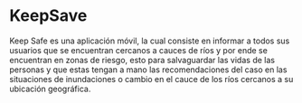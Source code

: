 # KeepSave
Keep Safe es una aplicación móvil, la cual consiste en informar a todos sus usuarios que se encuentran cercanos a cauces de ríos y por ende se encuentran en zonas de riesgo, esto para salvaguardar las vidas de las personas y que estas tengan a mano las recomendaciones del caso en las situaciones de inundaciones o cambio en el cauce de los ríos cercanos a su ubicación geográfica.
